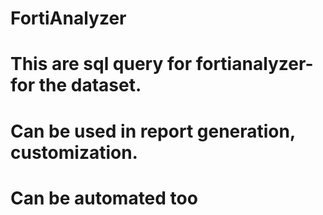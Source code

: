 # FortiAnalyzer
# This are sql query for fortianalyzer- for the dataset.
# Can be used in report generation, customization.
# Can be automated too
